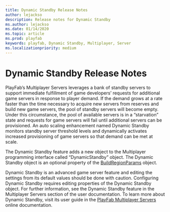```yaml
---
title: Dynamic Standby Release Notes
author: lejackso
description: Release notes for Dynamic Standby
ms.author: lejackso
ms.date: 01/14/2020
ms.topic: article
ms.prod: playfab
keywords: playfab, Dynamic Standby, Multiplayer, Server
ms.localizationpriority: medium
---
```


# Dynamic Standby Release Notes

PlayFab’s Multiplayer Servers leverages a bank of standby servers to support immediate fulfillment of game developers’ requests for additional game servers in response to player demand. If the demand grows at a rate faster than the time necessary to acquire new servers from reserves and build new game servers, the pool of standby servers will become empty. Under this circumstance, the pool of available servers is in a “starvation” state and requests for game servers will fail until additional servers can be provisioned. An auto scaling enhancement named Dynamic Standby monitors standby server threshold levels and dynamically activates increased provisioning of game servers so that demand can be met at scale.

The Dynamic Standby feature adds a new object to the Multiplayer programming interface called “DynamicStandby” object. The Dynamic Standby object is an optional property of the [BuildRegionParams](https://docs.microsoft.com/rest/api/playfab/multiplayer/multiplayerserver/updatebuildregions?view=playfab-rest#buildregionparams)  object.

Dynamic Standby is an advanced game server feature and editing the settings from its default values should be done with caution. Configuring Dynamic Standby requires editing properties of the Dynamic Standby object. For further information, see the Dynamic Standby feature in the Multiplayer Servers section of the user documentation.  To learn more about Dynamic Standby, visit its user guide in the [PlayFab Multiplayer Servers](./dynamic-standby.md) online documentation.
